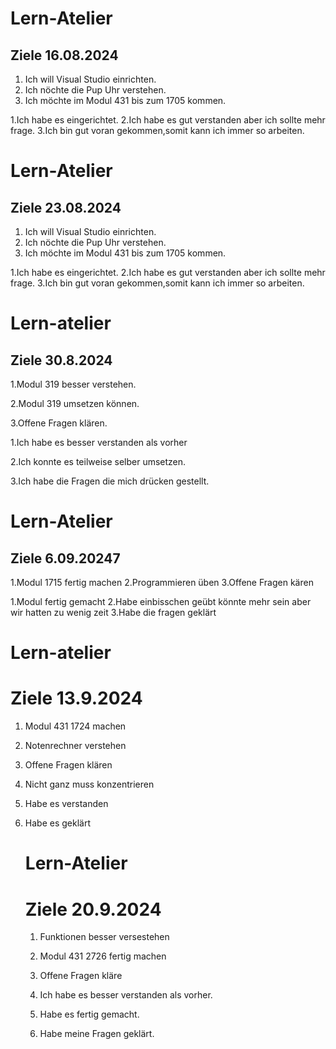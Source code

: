 # Lern-Atelier
## Ziele 16.08.2024
1. Ich will Visual Studio einrichten.
2. Ich nöchte die Pup Uhr verstehen.
3. Ich möchte im Modul 431 bis zum 1705 kommen.

1.Ich habe es eingerichtet.
2.Ich habe es gut verstanden aber ich sollte mehr frage.
3.Ich bin gut voran gekommen,somit kann ich immer so arbeiten.

# Lern-Atelier
## Ziele 23.08.2024
1. Ich will Visual Studio einrichten.
2. Ich nöchte die Pup Uhr verstehen.
3. Ich möchte im Modul 431 bis zum 1705 kommen.

1.Ich habe es eingerichtet.
2.Ich habe es gut verstanden aber ich sollte mehr frage.
3.Ich bin gut voran gekommen,somit kann ich immer so arbeiten.

# Lern-atelier
## Ziele 30.8.2024

1.Modul 319 besser verstehen.

2.Modul 319 umsetzen können.

3.Offene Fragen klären.

1.Ich habe es besser verstanden als vorher

2.Ich konnte es teilweise selber umsetzen.

3.Ich habe die Fragen die mich drücken gestellt.


# Lern-Atelier
## Ziele 6.09.20247

1.Modul 1715 fertig machen
2.Programmieren üben
3.Offene Fragen kären

1.Modul fertig gemacht 
2.Habe einbisschen geübt könnte mehr sein aber wir hatten zu wenig zeit
3.Habe die fragen geklärt

# Lern-atelier
# Ziele 13.9.2024

1. Modul 431 1724 machen
2. Notenrechner verstehen
3. Offene Fragen klären

1. Nicht ganz muss konzentrieren
2. Habe es verstanden
3. Habe es geklärt

   # Lern-Atelier
   # Ziele 20.9.2024
   1. Funktionen besser versestehen
   2. Modul 431 2726 fertig machen
   3. Offene Fragen kläre
  
   1. Ich habe es besser verstanden als vorher.
   2. Habe es fertig gemacht.
   3. Habe meine Fragen geklärt.

